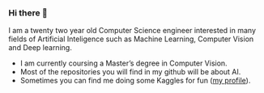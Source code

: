### Hi there 👋

I am a twenty two year old Computer Science engineer interested in many
fields of Artificial Inteligence such as Machine Learning, Computer Vision
and Deep learning. 

- I am currently coursing a Master’s degree in Computer Vision.
- Most of the repositories you will find in my github will be about AI.
- Sometimes you can find me doing some Kaggles for fun ([my profile](https://www.kaggle.com/miquel0)).

<!--
**0Miquel/0Miquel** is a ✨ _special_ ✨ repository because its `README.md` (this file) appears on your GitHub profile.

Here are some ideas to get you started:

- 🔭 I’m currently working on ...
- 🌱 I’m currently learning ...
- 👯 I’m looking to collaborate on ...
- 🤔 I’m looking for help with ...
- 💬 Ask me about ...
- 📫 How to reach me: ...
- 😄 Pronouns: ...
- ⚡ Fun fact: ...
-->
